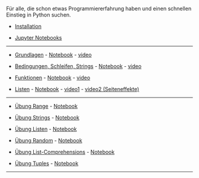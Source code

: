 Für alle, die schon etwas Programmiererfahrung haben und einen schnellen Einstieg in Python suchen.

- [Installation](./installation.md)

- [Jupyter Notebooks](./jupyter.md)

----

- [Grundlagen](https://nbviewer.org/github/ktheu/PythonLernen/blob/main/grundlagen.ipynb) - 
   [Notebook](./grundlagen.ipynb) - [video](https://youtu.be/bDHNZggFtZk)

- [Bedingungen, Schleifen, Strings](https://nbviewer.org/github/ktheu/PythonLernen/blob/main/bedingungen.ipynb) - 
   [Notebook](./bedingungen.ipynb) - [video](https://youtu.be/NEQJCSbloOw)

- [Funktionen](https://nbviewer.org/github/ktheu/PythonLernen/blob/main/funktionen.ipynb) - 
   [Notebook](./funktionen.ipynb) - [video](https://youtu.be/5qvqujyl90Q)

- [Listen](https://nbviewer.org/github/ktheu/PythonLernen/blob/main/listen.ipynb) - 
   [Notebook](./listen.ipynb) - [video1](https://youtu.be/-NiqSTj2H3M) - [video2 (Seiteneffekte)](https://youtu.be/RzIazgpfY0M?si=9odVbOLvqjfjduQH)


---


- [Übung Range](https://nbviewer.org/github/ktheu/PythonLernen/blob/main/uebungen/range.ipynb) - [Notebook](./uebungen/range.ipynb)

- [Übung Strings](https://nbviewer.org/github/ktheu/PythonLernen/blob/main/uebungen/strings01.ipynb) - [Notebook](./uebungen/strings01.ipynb)

- [Übung Listen](https://nbviewer.org/github/ktheu/PythonLernen/blob/main/uebungen/listen01.ipynb) - [Notebook](./uebungen/listen01.ipynb)

- [Übung Random](https://nbviewer.org/github/ktheu/PythonLernen/blob/main/uebungen/random.ipynb) - [Notebook](./uebungen/random.ipynb)

- [Übung List-Comprehensions](https://nbviewer.org/github/ktheu/PythonLernen/blob/main/uebungen/listcomprehensions.ipynb) - [Notebook](./uebungen/listcomprehensions.ipynb)

- [Übung Tuples](https://nbviewer.org/github/ktheu/PythonLernen/blob/main/uebungen/tuples.ipynb) - [Notebook](./uebungen/tuples.ipynb)




 

---

  
